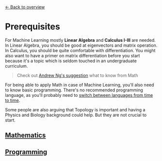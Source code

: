 [← Back to overview](../README.md)

# Prerequisites
For Machine Learning mostly **Linear Algebra** and **Calculus I-III** are needed. In Linear Algebra, you should be good at eigenvectors and matrix operation. In Calculus, you should be quite comfortable with differentiation. You might also want to have a primer on matrix differentiation before you start because it's a topic which is seldom touched in an undergraduate curriculum.

> Check out [Andrew Ng's suggestion](https://www.quora.com/I-do-not-have-strong-mathematics-background-what-should-I-learn-in-mathematics-to-be-able-to-master-Machine-Learning-and-AI/answer/Andrew-Ng) what to know from Math

For being able to apply Math in case of Machine Learning, you'll also need to know basic programming. There's no recommended programming language, as you'll probably need to [switch between languages from time to time](AIDL_KB/../../BAS.md#recommended-programming-language).

Some people are also arguing that Topology is important and having a Physics and Biology background could help. But they are not crucial to start.

## [Mathematics](PRE_MAT.md)
## [Programming](PRE_PRG.md)
